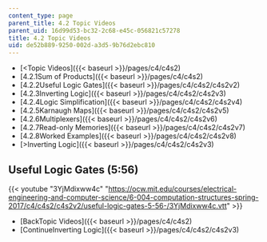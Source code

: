 ```yaml
---
content_type: page
parent_title: 4.2 Topic Videos
parent_uid: 16d99d53-bc32-2c68-e45c-056821c57278
title: 4.2 Topic Videos
uid: de52b889-9250-002d-a3d5-9b76d2ebc810
---
```


*   [<Topic Videos]({{< baseurl >}}/pages/c4/c4s2)
*   [4.2.1Sum of Products]({{< baseurl >}}/pages/c4/c4s2)
*   [4.2.2Useful Logic Gates]({{< baseurl >}}/pages/c4/c4s2/c4s2v2)
*   [4.2.3Inverting Logic]({{< baseurl >}}/pages/c4/c4s2/c4s2v3)
*   [4.2.4Logic Simplification]({{< baseurl >}}/pages/c4/c4s2/c4s2v4)
*   [4.2.5Karnaugh Maps]({{< baseurl >}}/pages/c4/c4s2/c4s2v5)
*   [4.2.6Multiplexers]({{< baseurl >}}/pages/c4/c4s2/c4s2v6)
*   [4.2.7Read-only Memories]({{< baseurl >}}/pages/c4/c4s2/c4s2v7)
*   [4.2.8Worked Examples]({{< baseurl >}}/pages/c4/c4s2/c4s2v8)
*   [\>Inverting Logic]({{< baseurl >}}/pages/c4/c4s2/c4s2v3)

Useful Logic Gates (5:56)
-------------------------

{{< youtube "3YjMdixww4c" "https://ocw.mit.edu/courses/electrical-engineering-and-computer-science/6-004-computation-structures-spring-2017/c4/c4s2/c4s2v2/useful-logic-gates-5-56-/3YjMdixww4c.vtt" >}}

*   [BackTopic Videos]({{< baseurl >}}/pages/c4/c4s2)
*   [ContinueInverting Logic]({{< baseurl >}}/pages/c4/c4s2/c4s2v3)